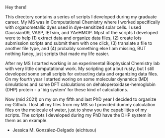 Hey there!

This directory contains a series of scripts I developed during my graduate career.
My MS was in Computational Chemistry where I worked specifically with organometallic
dyes used in dye-sensitized solar cells. I used Gaussian09, VASP, IETsim, and YAeHMOP.
Mpst of the scripts I developed were to help (1) extract data and organize data files,
(2) create lots submission scripts and submit them with one click, (3) translate a file
to another file type, and (4) probably something else I am missing, BUT nothing fancy, 
just scripts that made my life easier.  

After my MS I started working in an experimental Biophysical Chemistry lab with very
little computational work. My scripting got a but rusty, but I still developed some 
small scripts for extracting data and organizing data files. On my fourth year I 
started woring on some molecular dynamics (MD) simulations and some DFT calculations
on dehaloperoxidase-hemoglobin (DHP) protein - a 'big system' for these kind of 
calculations.

Now (mid 2021) on my on my fifth and last PhD year I decided to organize my Github. I
lost all my files from my MS so I provided dummy calculation files on the molecule of
water, just to show you the capabilities of my scripts. The scripts I developed during
my PhD have the DHP system in them as an example.

- Jessica M. González-Delgado (eichtuou)

